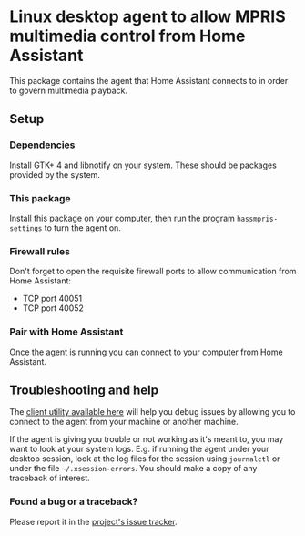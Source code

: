 # Linux desktop agent to allow MPRIS multimedia control from Home Assistant

This package contains the agent that Home Assistant connects to in order
to govern multimedia playback.

## Setup

### Dependencies

Install GTK+ 4 and libnotify on your system.  These should be packages
provided by the system.

### This package

Install this package on your computer, then run the program
`hassmpris-settings` to turn the agent on.

### Firewall rules
Don't forget to open the requisite
firewall ports to allow communication from Home Assistant:

* TCP port 40051
* TCP port 40052

### Pair with Home Assistant

Once the agent is running you can connect to your computer from Home Assistant.

## Troubleshooting and help

The [client utility available here](https://github.com/Rudd-O/hassmpris_client)
will help you debug issues by allowing you to connect to the agent from your
machine or another machine.

If the agent is giving you trouble or not working as it's meant to, you may want
to look at your system logs.  E.g. if running the agent under your desktop
session, look at the log files for the session using `journalctl` or under the
file `~/.xsession-errors`.  You should make a copy of any traceback of interest.

### Found a bug or a traceback?

Please report it in the [project's issue tracker](https://github.com/Rudd-O/hassmpris_agent/issues).
